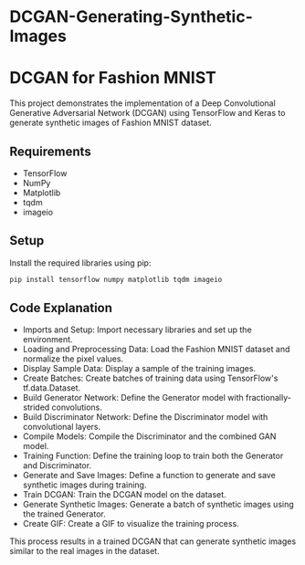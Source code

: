 # DCGAN-Generating-Synthetic-Images
# DCGAN for Fashion MNIST

This project demonstrates the implementation of a Deep Convolutional Generative Adversarial Network (DCGAN) using TensorFlow and Keras to generate synthetic images of Fashion MNIST dataset.

## Requirements

- TensorFlow
- NumPy
- Matplotlib
- tqdm
- imageio

## Setup

Install the required libraries using pip:

```bash
pip install tensorflow numpy matplotlib tqdm imageio
 ```
## Code Explanation

- Imports and Setup: Import necessary libraries and set up the environment.
- Loading and Preprocessing Data: Load the Fashion MNIST dataset and normalize the pixel values.
- Display Sample Data: Display a sample of the training images.
- Create Batches: Create batches of training data using TensorFlow's tf.data.Dataset.
- Build Generator Network: Define the Generator model with fractionally-strided convolutions.
- Build Discriminator Network: Define the Discriminator model with convolutional layers.
- Compile Models: Compile the Discriminator and the combined GAN model.
- Training Function: Define the training loop to train both the Generator and Discriminator.
- Generate and Save Images: Define a function to generate and save synthetic images during training.
- Train DCGAN: Train the DCGAN model on the dataset.
- Generate Synthetic Images: Generate a batch of synthetic images using the trained Generator.
- Create GIF: Create a GIF to visualize the training process.
  
This process results in a trained DCGAN that can generate synthetic images similar to the real images in the dataset.
